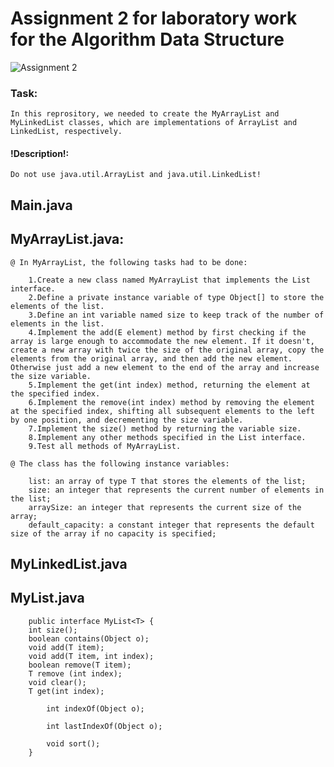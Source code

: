 # Assignment 2 for laboratory work for the Algorithm Data Structure
![Assignment 2](https://avatars.mds.yandex.net/i?id=85c7a1aec44a18feaf285883e555bc5800eb8003-8496986-images-thumbs&n=13)
### Task:
    In this reprository, we needed to create the MyArrayList and MyLinkedList classes, which are implementations of ArrayList and LinkedList, respectively.
#### !Description!:
    Do not use java.util.ArrayList and java.util.LinkedList!

## Main.java
## MyArrayList.java:
    @ In MyArrayList, the following tasks had to be done:

        1.Create a new class named MyArrayList that implements the List interface.
        2.Define a private instance variable of type Object[] to store the elements of the list.
        3.Define an int variable named size to keep track of the number of elements in the list.
        4.Implement the add(E element) method by first checking if the array is large enough to accommodate the new element. If it doesn't, create a new array with twice the size of the original array, copy the elements from the original array, and then add the new element. Otherwise just add a new element to the end of the array and increase the size variable.
        5.Implement the get(int index) method, returning the element at the specified index.
        6.Implement the remove(int index) method by removing the element at the specified index, shifting all subsequent elements to the left by one position, and decrementing the size variable.
        7.Implement the size() method by returning the variable size.
        8.Implement any other methods specified in the List interface.
        9.Test all methods of MyArrayList.
     
    @ The class has the following instance variables:

        list: an array of type T that stores the elements of the list;
        size: an integer that represents the current number of elements in the list;
        arraySize: an integer that represents the current size of the array;
        default_capacity: a constant integer that represents the default size of the array if no capacity is specified;
    
## MyLinkedList.java
## MyList.java
        public interface MyList<T> {
        int size();
        boolean contains(Object o);
        void add(T item);
        void add(T item, int index);
        boolean remove(T item);
        T remove (int index);
        void clear();
        T get(int index);
        
            int indexOf(Object o);
        
            int lastIndexOf(Object o);
        
            void sort();
        }
